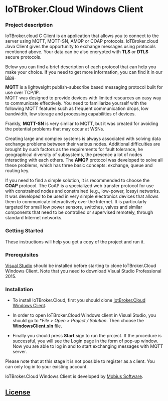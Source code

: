 # IoTBroker.Cloud Windows Client

### Project description

IoTBroker.cloud C Client is an application that allows you to connect to the server using MQTT, MQTT-SN, 
AMQP or COAP protocols. IoTBroker.cloud Java Client gives the opportunity to exchange messages using protocols 
mentioned above. Your data can be also encrypted with **TLS** or **DTLS** secure protocols.   

Below you can find a brief description of each protocol that can help you make your choice. 
If you need to get more information, you can find it in our [blog](https://www.iotbroker.cloud/clientApps/C.Sharp/MQTT).
 
**MQTT** is a lightweight publish-subscribe based messaging protocol built for use over TCP/IP.  
MQTT was designed to provide devices with limited resources an easy way to communicate effectively. 
You need to familiarize yourself with the following MQTT features such as frequent communication drops, low bandwidth, 
low storage and processing capabilities of devices. 

Frankly, **MQTT-SN** is very similar to MQTT, but it was created for avoiding the potential problems that may occur at WSNs. 

Creating large and complex systems is always associated with solving data exchange problems between their various nodes. 
Additional difficulties are brought by such factors as the requirements for fault tolerance, 
he geographical diversity of subsystems, the presence a lot of nodes interacting with each others. 
The **AMQP** protocol was developed to solve all these problems, which has three basic concepts: 
exchange, queue and routing key. 

If you need to find a simple solution, it is recommended to choose the **COAP** protocol. 
The CoAP is a specialized web transfer protocol for use with constrained nodes and constrained (e.g., low-power, lossy) networks. It was developed to be used in very simple electronics devices that allows them to communicate interactively over the Internet. It is particularly targeted for small low power sensors, switches, valves and similar components that need to be controlled or supervised remotely, through standard Internet networks.   
 
### Getting Started

These instructions will help you get a copy of the project and run it.

### Prerequisites

[Visual Studio](https://download.cnet.com/Visual-Studio-Professional-2015/3000-2212_4-76440612.html) should be installed before starting to clone IoTBroker.Cloud Windows Client. Note that you need to download Visual Studio Professional 2015.

### Installation
* To install IoTBroker.Cloud, first you should clone [IotBroker.Cloud Windows Client](https://github.com/mobius-software-ltd/iotbroker.cloud-windows-client.git).

* In order to open IoTBroker.Cloud Windows client in Visual Studio, you should go to **File > Open > Project / Solution*. Then choose the **WindowsClient.sln** file.

* Finally you should press **Start** sign to run the project. If the procedure is successful, you will see the Login page in the form of pop-up window. Now you are able to log in and to start exchanging messages with MQTT server.

Please note that at this stage it is not possible to register as a client. You can only log in to your existing account.

IoTBroker.Cloud Windows Client is developed by [Mobius Software](http://mobius-software.com).

## [License](LICENSE.md)

